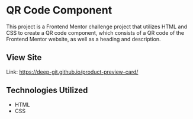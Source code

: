 # QR Code Component
This project is a Frontend Mentor challenge project that utilizes HTML and CSS to create a QR code component, which consists of a QR code of the Frontend Mentor website, as well as a heading and description.

## View Site
Link: https://deep-git.github.io/product-preview-card/

## Technologies Utilized
- HTML
- CSS
